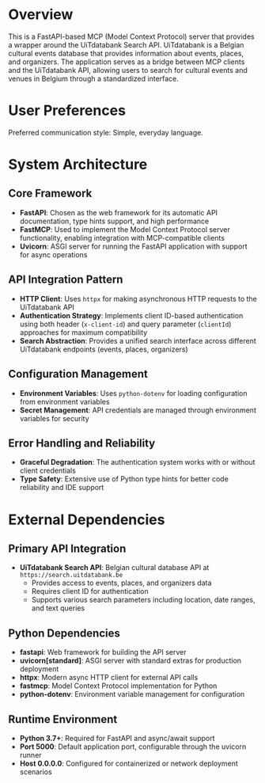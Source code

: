 # Overview

This is a FastAPI-based MCP (Model Context Protocol) server that provides a wrapper around the UiTdatabank Search API. UiTdatabank is a Belgian cultural events database that provides information about events, places, and organizers. The application serves as a bridge between MCP clients and the UiTdatabank API, allowing users to search for cultural events and venues in Belgium through a standardized interface.

# User Preferences

Preferred communication style: Simple, everyday language.

# System Architecture

## Core Framework
- **FastAPI**: Chosen as the web framework for its automatic API documentation, type hints support, and high performance
- **FastMCP**: Used to implement the Model Context Protocol server functionality, enabling integration with MCP-compatible clients
- **Uvicorn**: ASGI server for running the FastAPI application with support for async operations

## API Integration Pattern
- **HTTP Client**: Uses `httpx` for making asynchronous HTTP requests to the UiTdatabank API
- **Authentication Strategy**: Implements client ID-based authentication using both header (`x-client-id`) and query parameter (`clientId`) approaches for maximum compatibility
- **Search Abstraction**: Provides a unified search interface across different UiTdatabank endpoints (events, places, organizers)

## Configuration Management
- **Environment Variables**: Uses `python-dotenv` for loading configuration from environment variables
- **Secret Management**: API credentials are managed through environment variables for security

## Error Handling and Reliability
- **Graceful Degradation**: The authentication system works with or without client credentials
- **Type Safety**: Extensive use of Python type hints for better code reliability and IDE support

# External Dependencies

## Primary API Integration
- **UiTdatabank Search API**: Belgian cultural database API at `https://search.uitdatabank.be`
  - Provides access to events, places, and organizers data
  - Requires client ID for authentication
  - Supports various search parameters including location, date ranges, and text queries

## Python Dependencies
- **fastapi**: Web framework for building the API server
- **uvicorn[standard]**: ASGI server with standard extras for production deployment
- **httpx**: Modern async HTTP client for external API calls
- **fastmcp**: Model Context Protocol implementation for Python
- **python-dotenv**: Environment variable management for configuration

## Runtime Environment
- **Python 3.7+**: Required for FastAPI and async/await support
- **Port 5000**: Default application port, configurable through the uvicorn runner
- **Host 0.0.0.0**: Configured for containerized or network deployment scenarios